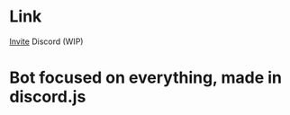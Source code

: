 # Link
[Invite](https://discordapp.com/oauth2/authorize?client_id=485212805109383222&permissions=8&scope=bot)
Discord (WIP)

# Bot focused on everything, made in discord.js
